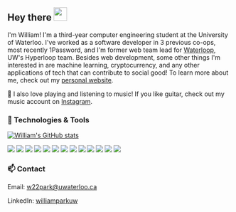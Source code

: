 ## Hey there <img src="https://raw.githubusercontent.com/MartinHeinz/MartinHeinz/master/wave.gif" width="30px">

I'm William! I'm a third-year computer engineering student at the University of Waterloo. I've worked as a software developer in 3 previous co-ops, most recently 1Password, and I'm former web team lead for [Waterloop](https://teamwaterloop.ca/), UW's Hyperloop team. Besides web development, some other things I'm interested in are machine learning, cryptocurrency, and any other applications of tech that can contribute to social good! To learn more about me, check out my [personal website](https://www.williampark.ca/).

🎸 I also love playing and listening to music! If you like guitar, check out my music account on [Instagram](https://www.instagram.com/williamparkmusic/).

### 🔨 Technologies & Tools

[![William's GitHub stats](https://github-readme-stats.vercel.app/api?username=williamhpark&count_private=true&hide=stars&show_icons=true)](https://github.com/anuraghazra/github-readme-stats)

![](https://img.shields.io/badge/Code-JavaScript-informational?style=flat&logo=javascript&logoColor=white&color=2bbc8a)
![](https://img.shields.io/badge/Code-C++-informational?style=flat&logo=c%2B%2B&logoColor=white&color=2bbc8a)
![](https://img.shields.io/badge/Code-Python-informational?style=flat&logo=python&logoColor=white&color=2bbc8a)
![](https://img.shields.io/badge/Code-TypeScript-informational?style=flat&logo=typescript&logoColor=white&color=2bbc8a)
![](https://img.shields.io/badge/Code-HTML-informational?style=flat&logo=html5&logoColor=white&color=2bbc8a)
![](https://img.shields.io/badge/Code-CSS-informational?style=flat&logo=css3&logoColor=white&color=2bbc8a)
![](https://img.shields.io/badge/Code-Bash-informational?style=flat&logo=gnu-bash&logoColor=white&color=2bbc8a)
![](https://img.shields.io/badge/Library-React-informational?style=flat&logo=react&logoColor=white&color=2bbc8a)
![](https://img.shields.io/badge/Library-Redux-informational?style=flat&logo=redux&logoColor=white&color=2bbc8a)
![](https://img.shields.io/badge/Framework-Express.js-informational?style=flat&logo=express&logoColor=white&color=2bbc8a)
![](https://img.shields.io/badge/Framework-Flask-informational?style=flat&logo=flask&logoColor=white&color=2bbc8a)
![](https://img.shields.io/badge/Database-PostgreSQL-informational?style=flat&logo=postgresql&logoColor=white&color=2bbc8a)
![](https://img.shields.io/badge/Database-MongoDB-informational?style=flat&logo=mongodb&logoColor=white&color=2bbc8a)

### 📫 Contact

Email: w22park@uwaterloo.ca

LinkedIn: [williamparkuw](https://linkedin.com/in/williamparkuw)
